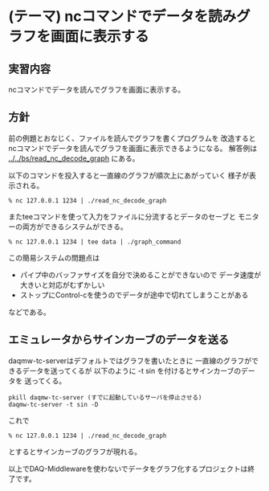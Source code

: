 (テーマ) ncコマンドでデータを読みグラフを画面に表示する
=======================================================

実習内容
--------

ncコマンドでデータを読んでグラフを画面に表示する。

方針
----

前の例題とおなじく、ファイルを読んでグラフを書くプログラムを
改造するとncコマンドでデータを読んでグラフを画面に表示できるようになる。
解答例は
[../../bs/read_nc_decode_graph](../../bs/read_nc_decode_graph) にある。

以下のコマンドを投入すると一直線のグラフが順次上にあがっていく
様子が表示される。

    % nc 127.0.0.1 1234 | ./read_nc_decode_graph
    
またteeコマンドを使って入力をファイルに分流するとデータのセーブと
モニターの両方ができるシステムができる。

    % nc 127.0.0.1 1234 | tee data | ./graph_command

この簡易システムの問題点は

- パイプ中のバッファサイズを自分で決めることができないので
  データ速度が大きいと対応がむずかしい
- ストップにControl-cを使うのでデータが途中で切れてしまうことがある

などである。

エミュレータからサインカーブのデータを送る
------------------------------------------

daqmw-tc-serverはデフォルトではグラフを書いたときに
一直線のグラフができるデータを送ってくるが
以下のように -t sin を付けるとサインカーブのデータを
送ってくる。


    pkill daqmw-tc-server (すでに起動しているサーバを停止させる)
    daqmw-tc-server -t sin -D

これで

    % nc 127.0.0.1 1234 | ./read_nc_decode_graph

とするとサインカーブのグラフが現れる。

以上でDAQ-Middlewareを使わないでデータをグラフ化するプロジェクトは終了です。
